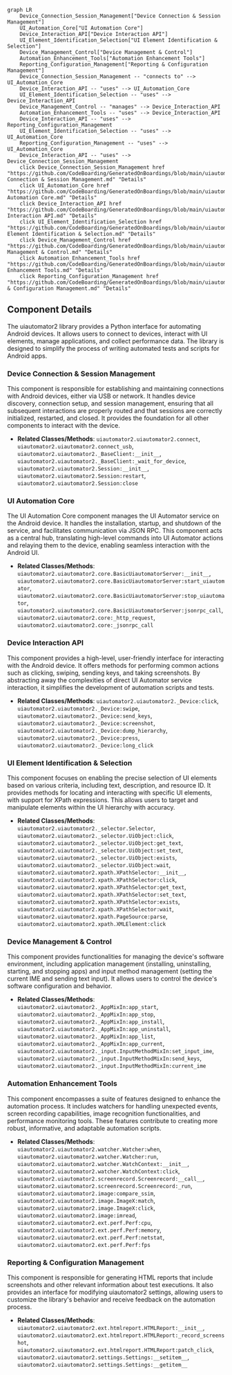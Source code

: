 ```mermaid
graph LR
    Device_Connection_Session_Management["Device Connection & Session Management"]
    UI_Automation_Core["UI Automation Core"]
    Device_Interaction_API["Device Interaction API"]
    UI_Element_Identification_Selection["UI Element Identification & Selection"]
    Device_Management_Control["Device Management & Control"]
    Automation_Enhancement_Tools["Automation Enhancement Tools"]
    Reporting_Configuration_Management["Reporting & Configuration Management"]
    Device_Connection_Session_Management -- "connects to" --> UI_Automation_Core
    Device_Interaction_API -- "uses" --> UI_Automation_Core
    UI_Element_Identification_Selection -- "uses" --> Device_Interaction_API
    Device_Management_Control -- "manages" --> Device_Interaction_API
    Automation_Enhancement_Tools -- "uses" --> Device_Interaction_API
    Device_Interaction_API -- "uses" --> Reporting_Configuration_Management
    UI_Element_Identification_Selection -- "uses" --> UI_Automation_Core
    Reporting_Configuration_Management -- "uses" --> UI_Automation_Core
    Device_Interaction_API -- "uses" --> Device_Connection_Session_Management
    click Device_Connection_Session_Management href "https://github.com/CodeBoarding/GeneratedOnBoardings/blob/main/uiautomator2/Device Connection & Session Management.md" "Details"
    click UI_Automation_Core href "https://github.com/CodeBoarding/GeneratedOnBoardings/blob/main/uiautomator2/UI Automation Core.md" "Details"
    click Device_Interaction_API href "https://github.com/CodeBoarding/GeneratedOnBoardings/blob/main/uiautomator2/Device Interaction API.md" "Details"
    click UI_Element_Identification_Selection href "https://github.com/CodeBoarding/GeneratedOnBoardings/blob/main/uiautomator2/UI Element Identification & Selection.md" "Details"
    click Device_Management_Control href "https://github.com/CodeBoarding/GeneratedOnBoardings/blob/main/uiautomator2/Device Management & Control.md" "Details"
    click Automation_Enhancement_Tools href "https://github.com/CodeBoarding/GeneratedOnBoardings/blob/main/uiautomator2/Automation Enhancement Tools.md" "Details"
    click Reporting_Configuration_Management href "https://github.com/CodeBoarding/GeneratedOnBoardings/blob/main/uiautomator2/Reporting & Configuration Management.md" "Details"
```

## Component Details

The uiautomator2 library provides a Python interface for automating Android devices. It allows users to connect to devices, interact with UI elements, manage applications, and collect performance data. The library is designed to simplify the process of writing automated tests and scripts for Android apps.

### Device Connection & Session Management
This component is responsible for establishing and maintaining connections with Android devices, either via USB or network. It handles device discovery, connection setup, and session management, ensuring that all subsequent interactions are properly routed and that sessions are correctly initialized, restarted, and closed. It provides the foundation for all other components to interact with the device.
- **Related Classes/Methods**: `uiautomator2.uiautomator2.connect`, `uiautomator2.uiautomator2.connect_usb`, `uiautomator2.uiautomator2._BaseClient:__init__`, `uiautomator2.uiautomator2._BaseClient:_wait_for_device`, `uiautomator2.uiautomator2.Session:__init__`, `uiautomator2.uiautomator2.Session:restart`, `uiautomator2.uiautomator2.Session:close`

### UI Automation Core
The UI Automation Core component manages the UI Automator service on the Android device. It handles the installation, startup, and shutdown of the service, and facilitates communication via JSON RPC. This component acts as a central hub, translating high-level commands into UI Automator actions and relaying them to the device, enabling seamless interaction with the Android UI.
- **Related Classes/Methods**: `uiautomator2.uiautomator2.core.BasicUiautomatorServer:__init__`, `uiautomator2.uiautomator2.core.BasicUiautomatorServer:start_uiautomator`, `uiautomator2.uiautomator2.core.BasicUiautomatorServer:stop_uiautomator`, `uiautomator2.uiautomator2.core.BasicUiautomatorServer:jsonrpc_call`, `uiautomator2.uiautomator2.core:_http_request`, `uiautomator2.uiautomator2.core:_jsonrpc_call`

### Device Interaction API
This component provides a high-level, user-friendly interface for interacting with the Android device. It offers methods for performing common actions such as clicking, swiping, sending keys, and taking screenshots. By abstracting away the complexities of direct UI Automator service interaction, it simplifies the development of automation scripts and tests.
- **Related Classes/Methods**: `uiautomator2.uiautomator2._Device:click`, `uiautomator2.uiautomator2._Device:swipe`, `uiautomator2.uiautomator2._Device:send_keys`, `uiautomator2.uiautomator2._Device:screenshot`, `uiautomator2.uiautomator2._Device:dump_hierarchy`, `uiautomator2.uiautomator2._Device:press`, `uiautomator2.uiautomator2._Device:long_click`

### UI Element Identification & Selection
This component focuses on enabling the precise selection of UI elements based on various criteria, including text, description, and resource ID. It provides methods for locating and interacting with specific UI elements, with support for XPath expressions. This allows users to target and manipulate elements within the UI hierarchy with accuracy.
- **Related Classes/Methods**: `uiautomator2.uiautomator2._selector.Selector`, `uiautomator2.uiautomator2._selector.UiObject:click`, `uiautomator2.uiautomator2._selector.UiObject:get_text`, `uiautomator2.uiautomator2._selector.UiObject:set_text`, `uiautomator2.uiautomator2._selector.UiObject:exists`, `uiautomator2.uiautomator2._selector.UiObject:wait`, `uiautomator2.uiautomator2.xpath.XPathSelector:__init__`, `uiautomator2.uiautomator2.xpath.XPathSelector:click`, `uiautomator2.uiautomator2.xpath.XPathSelector:get_text`, `uiautomator2.uiautomator2.xpath.XPathSelector:set_text`, `uiautomator2.uiautomator2.xpath.XPathSelector:exists`, `uiautomator2.uiautomator2.xpath.XPathSelector:wait`, `uiautomator2.uiautomator2.xpath.PageSource:parse`, `uiautomator2.uiautomator2.xpath.XMLElement:click`

### Device Management & Control
This component provides functionalities for managing the device's software environment, including application management (installing, uninstalling, starting, and stopping apps) and input method management (setting the current IME and sending text input). It allows users to control the device's software configuration and behavior.
- **Related Classes/Methods**: `uiautomator2.uiautomator2._AppMixIn:app_start`, `uiautomator2.uiautomator2._AppMixIn:app_stop`, `uiautomator2.uiautomator2._AppMixIn:app_install`, `uiautomator2.uiautomator2._AppMixIn:app_uninstall`, `uiautomator2.uiautomator2._AppMixIn:app_list`, `uiautomator2.uiautomator2._AppMixIn:app_current`, `uiautomator2.uiautomator2._input.InputMethodMixIn:set_input_ime`, `uiautomator2.uiautomator2._input.InputMethodMixIn:send_keys`, `uiautomator2.uiautomator2._input.InputMethodMixIn:current_ime`

### Automation Enhancement Tools
This component encompasses a suite of features designed to enhance the automation process. It includes watchers for handling unexpected events, screen recording capabilities, image recognition functionalities, and performance monitoring tools. These features contribute to creating more robust, informative, and adaptable automation scripts.
- **Related Classes/Methods**: `uiautomator2.uiautomator2.watcher.Watcher:when`, `uiautomator2.uiautomator2.watcher.Watcher:run`, `uiautomator2.uiautomator2.watcher.WatchContext:__init__`, `uiautomator2.uiautomator2.watcher.WatchContext:click`, `uiautomator2.uiautomator2.screenrecord.Screenrecord:__call__`, `uiautomator2.uiautomator2.screenrecord.Screenrecord:_run`, `uiautomator2.uiautomator2.image:compare_ssim`, `uiautomator2.uiautomator2.image.ImageX:match`, `uiautomator2.uiautomator2.image.ImageX:click`, `uiautomator2.uiautomator2.image:imread`, `uiautomator2.uiautomator2.ext.perf.Perf:cpu`, `uiautomator2.uiautomator2.ext.perf.Perf:memory`, `uiautomator2.uiautomator2.ext.perf.Perf:netstat`, `uiautomator2.uiautomator2.ext.perf.Perf:fps`

### Reporting & Configuration Management
This component is responsible for generating HTML reports that include screenshots and other relevant information about test executions. It also provides an interface for modifying uiautomator2 settings, allowing users to customize the library's behavior and receive feedback on the automation process.
- **Related Classes/Methods**: `uiautomator2.uiautomator2.ext.htmlreport.HTMLReport:__init__`, `uiautomator2.uiautomator2.ext.htmlreport.HTMLReport:_record_screenshot`, `uiautomator2.uiautomator2.ext.htmlreport.HTMLReport:patch_click`, `uiautomator2.uiautomator2.settings.Settings:__setitem__`, `uiautomator2.uiautomator2.settings.Settings:__getitem__`